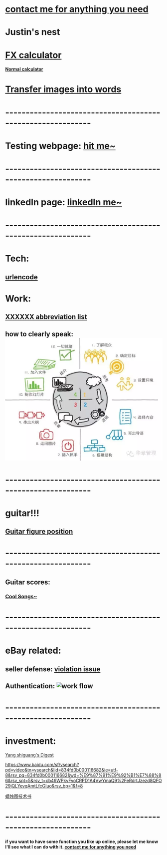 # **[contact me for anything you need](https://justinsu2019.github.io/email/email_sender.html)**

# Justin's nest

# [FX calculator](https://justinsu2019.github.io/fx_calculator.html "FX calculator")

#### [Normal calculator]( https://justinsu2019.github.io/calculator.html)

# [Transfer images into words](https://www.onlineocr.net/zh_hans/)

# -----------------------------------------------------------

# Testing webpage: [hit me~](https://justinsu2019.github.io/homepage.html) 

# -----------------------------------------------------------

# linkedIn page: [linkedIn me~](https://www.linkedin.com/in/justin-su-a036a8188/) 

# -----------------------------------------------------------

# Tech:
## [urlencode](http://www.jsons.cn/urlencode/)

# Work:

## [XXXXXX abbreviation list](https://justinsu2019.github.io/Acronyms.htm)

## how to clearly speak: ![how to speak to people](https://raw.githubusercontent.com/justinsu2019/justinsu2019.github.io/master/images/work%26study/4%20steps%20to%20make%20sure.PNG)

# -----------------------------------------------------------

# guitar!!!
## [Guitar figure position]( https://justinsu2019.github.io/GuitarFigurePosition.html )

# -----------------------------------------------------------

## Guitar scores:
### [Cool Songs~](https://justinsu2019.github.io/Guitar.html) 

# -----------------------------------------------------------

# eBay related: 
## seller defense: [violation issue](https://sellerdefense.cn/)

## Authentication: ![work flow](https://raw.githubusercontent.com/justinsu2019/justinsu2019.github.io/master/images/Authentication.png?token=ALMIXUGBDRW4ZLOV42LU37S5DG7DI)

# -----------------------------------------------------------
# investment: 
[Yang shiguang's Digest](https://zh-cn.facebook.com/pg/%E6%A5%8A%E4%B8%96%E5%85%89%E7%9A%84%E6%96%B0%E8%A6%96%E9%87%8E-362509207185719/posts/?ref=page_internal)

https://www.baidu.com/sf/vsearch?pd=video&tn=vsearch&lid=834fd0b000116682&ie=utf-8&rsv_pq=834fd0b000116682&wd=%E9%87%91%E9%92%B1%E7%88%86&rsv_spt=5&rsv_t=cb49WPkvFvoCRPD1A4VwYmaQ9%2FeRdrtJzezd8QFO29jQLYevqAmtLfcGIuo&rsv_bp=1&f=8

[蜡烛图技术书](https://max.book118.com/html/2018/0423/162598264.shtm)


# -----------------------------------------------------------
#### if you want to have some function you like up online, please let me know I'll see what I can do with it. [contact me for anything you need](https://justinsu2019.github.io/email/email_sender.html)
